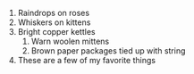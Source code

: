 1. Raindrops on roses
2. Whiskers on kittens
3. Bright copper kettles
   1. Warn woolen mittens
   2. Brown paper packages tied up with string
4. These are a few of my favorite things
